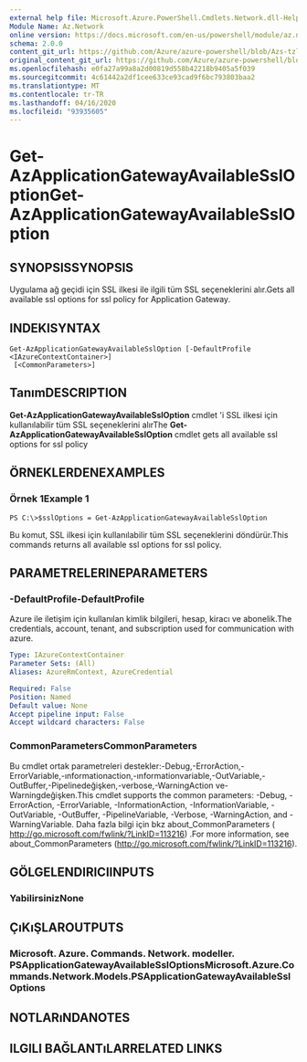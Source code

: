 ```yaml
---
external help file: Microsoft.Azure.PowerShell.Cmdlets.Network.dll-Help.xml
Module Name: Az.Network
online version: https://docs.microsoft.com/en-us/powershell/module/az.network/get-AzApplicationGatewayAvailableSslOption
schema: 2.0.0
content_git_url: https://github.com/Azure/azure-powershell/blob/Azs-tzl/src/Network/Network/help/Get-AzApplicationGatewayAvailableSslOption.md
original_content_git_url: https://github.com/Azure/azure-powershell/blob/Azs-tzl/src/Network/Network/help/Get-AzApplicationGatewayAvailableSslOption.md
ms.openlocfilehash: e0fa27a99a8a2d00819d558b42218b9405a5f039
ms.sourcegitcommit: 4c61442a2df1cee633ce93cad9f6bc793803baa2
ms.translationtype: MT
ms.contentlocale: tr-TR
ms.lasthandoff: 04/16/2020
ms.locfileid: "93935605"
---
```

# <span data-ttu-id="81561-101">Get-AzApplicationGatewayAvailableSslOption</span><span class="sxs-lookup"><span data-stu-id="81561-101">Get-AzApplicationGatewayAvailableSslOption</span></span>

## <span data-ttu-id="81561-102">SYNOPSIS</span><span class="sxs-lookup"><span data-stu-id="81561-102">SYNOPSIS</span></span>
<span data-ttu-id="81561-103">Uygulama ağ geçidi için SSL ilkesi ile ilgili tüm SSL seçeneklerini alır.</span><span class="sxs-lookup"><span data-stu-id="81561-103">Gets all available ssl options for ssl policy for Application Gateway.</span></span>

## <span data-ttu-id="81561-104">INDEKI</span><span class="sxs-lookup"><span data-stu-id="81561-104">SYNTAX</span></span>

```
Get-AzApplicationGatewayAvailableSslOption [-DefaultProfile <IAzureContextContainer>]
 [<CommonParameters>]
```

## <span data-ttu-id="81561-105">Tanım</span><span class="sxs-lookup"><span data-stu-id="81561-105">DESCRIPTION</span></span>
<span data-ttu-id="81561-106">**Get-AzApplicationGatewayAvailableSslOption** cmdlet 'i SSL ilkesi için kullanılabilir tüm SSL seçeneklerini alır</span><span class="sxs-lookup"><span data-stu-id="81561-106">The **Get-AzApplicationGatewayAvailableSslOption** cmdlet gets all available ssl options for ssl policy</span></span>

## <span data-ttu-id="81561-107">ÖRNEKLERDEN</span><span class="sxs-lookup"><span data-stu-id="81561-107">EXAMPLES</span></span>

### <span data-ttu-id="81561-108">Örnek 1</span><span class="sxs-lookup"><span data-stu-id="81561-108">Example 1</span></span>
```
PS C:\>$sslOptions = Get-AzApplicationGatewayAvailableSslOption
```

<span data-ttu-id="81561-109">Bu komut, SSL ilkesi için kullanılabilir tüm SSL seçeneklerini döndürür.</span><span class="sxs-lookup"><span data-stu-id="81561-109">This commands returns all available ssl options for ssl policy.</span></span>

## <span data-ttu-id="81561-110">PARAMETRELERINE</span><span class="sxs-lookup"><span data-stu-id="81561-110">PARAMETERS</span></span>

### <span data-ttu-id="81561-111">-DefaultProfile</span><span class="sxs-lookup"><span data-stu-id="81561-111">-DefaultProfile</span></span>
<span data-ttu-id="81561-112">Azure ile iletişim için kullanılan kimlik bilgileri, hesap, kiracı ve abonelik.</span><span class="sxs-lookup"><span data-stu-id="81561-112">The credentials, account, tenant, and subscription used for communication with azure.</span></span>

```yaml
Type: IAzureContextContainer
Parameter Sets: (All)
Aliases: AzureRmContext, AzureCredential

Required: False
Position: Named
Default value: None
Accept pipeline input: False
Accept wildcard characters: False
```

### <span data-ttu-id="81561-113">CommonParameters</span><span class="sxs-lookup"><span data-stu-id="81561-113">CommonParameters</span></span>
<span data-ttu-id="81561-114">Bu cmdlet ortak parametreleri destekler:-Debug,-ErrorAction,-ErrorVariable,-ınformationaction,-ınformationvariable,-OutVariable,-OutBuffer,-Pipelinedeğişken,-verbose,-WarningAction ve-Warningdeğişken.</span><span class="sxs-lookup"><span data-stu-id="81561-114">This cmdlet supports the common parameters: -Debug, -ErrorAction, -ErrorVariable, -InformationAction, -InformationVariable, -OutVariable, -OutBuffer, -PipelineVariable, -Verbose, -WarningAction, and -WarningVariable.</span></span> <span data-ttu-id="81561-115">Daha fazla bilgi için bkz about_CommonParameters ( http://go.microsoft.com/fwlink/?LinkID=113216) .</span><span class="sxs-lookup"><span data-stu-id="81561-115">For more information, see about_CommonParameters (http://go.microsoft.com/fwlink/?LinkID=113216).</span></span>

## <span data-ttu-id="81561-116">GÖLGELENDIRICI</span><span class="sxs-lookup"><span data-stu-id="81561-116">INPUTS</span></span>

### <span data-ttu-id="81561-117">Yabilirsiniz</span><span class="sxs-lookup"><span data-stu-id="81561-117">None</span></span>

## <span data-ttu-id="81561-118">ÇıKıŞLAR</span><span class="sxs-lookup"><span data-stu-id="81561-118">OUTPUTS</span></span>

### <span data-ttu-id="81561-119">Microsoft. Azure. Commands. Network. modeller. PSApplicationGatewayAvailableSslOptions</span><span class="sxs-lookup"><span data-stu-id="81561-119">Microsoft.Azure.Commands.Network.Models.PSApplicationGatewayAvailableSslOptions</span></span>

## <span data-ttu-id="81561-120">NOTLARıNDA</span><span class="sxs-lookup"><span data-stu-id="81561-120">NOTES</span></span>

## <span data-ttu-id="81561-121">ILGILI BAĞLANTıLAR</span><span class="sxs-lookup"><span data-stu-id="81561-121">RELATED LINKS</span></span>

